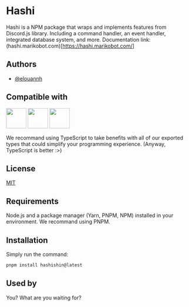 
# Hashi

Hashi is a NPM package that wraps and implements features from Discord.js library.
Including a command handler, an event handler, integrated database system, and more.
Documentation link: (hashi.marikobot.com)[https://hashi.marikobot.com/]

## Authors

- [@elouannh](https://www.github.com/elouannh)


## Compatible with

<a><img src="https://media.botmarket.ovh/3go1ei.png" width="55px"/></a>
<a><img src="https://media.botmarket.ovh/f1dzqa.png" width="55px"/></a>
<a><img src="https://media.botmarket.ovh/8vrpcv.png" width="55px"/></a>

We recommand using TypeScript to take benefits with all of our exported types that could simplify your programming experience.
(Anyway, TypeScript is better :>)

## License

[MIT](https://choosealicense.com/licenses/mit/)

## Requirements

Node.js and a package manager (Yarn, PNPM, NPM) installed in your environment. We recommand using PNPM.

## Installation

Simply run the command:
```bash
pnpm install hashishin@latest
```

## Used by

You? What are you waiting for?
